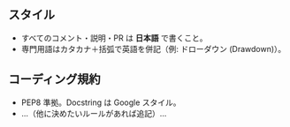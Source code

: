 

## スタイル
- すべてのコメント・説明・PR は **日本語** で書くこと。
- 専門用語はカタカナ＋括弧で英語を併記（例: ドローダウン (Drawdown)）。

## コーディング規約
- PEP8 準拠。Docstring は Google スタイル。
- …（他に決めたいルールがあれば追記）…
